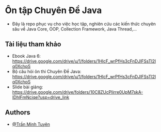 
# Ôn tập Chuyên Đề Java
- Đây là repo phục vụ cho việc học tập, nghiên cứu các kiến thức chuyên sâu về Java Core, OOP, Collection Framework, Java Thread,...


## Tài liệu tham khảo
- Ebook Java 6: https://drive.google.com/drive/u/1/folders/1HlcF_wrPfHs3cFnDJlFSsTl2lq0XchpS
- Bộ câu hỏi ôn thi Chuyên Đề Java: https://drive.google.com/drive/u/1/folders/1HlcF_wrPfHs3cFnDJlFSsTl2lq0XchpS 
- Slide bài giảng: https://drive.google.com/drive/folders/10C8ZUcPIirre0UpM7skA-IDhlFmNciqe?usp=drive_link 
## Authors

- [@Trần Minh Tuyên](https://www.facebook.com/trantuyen981/)

